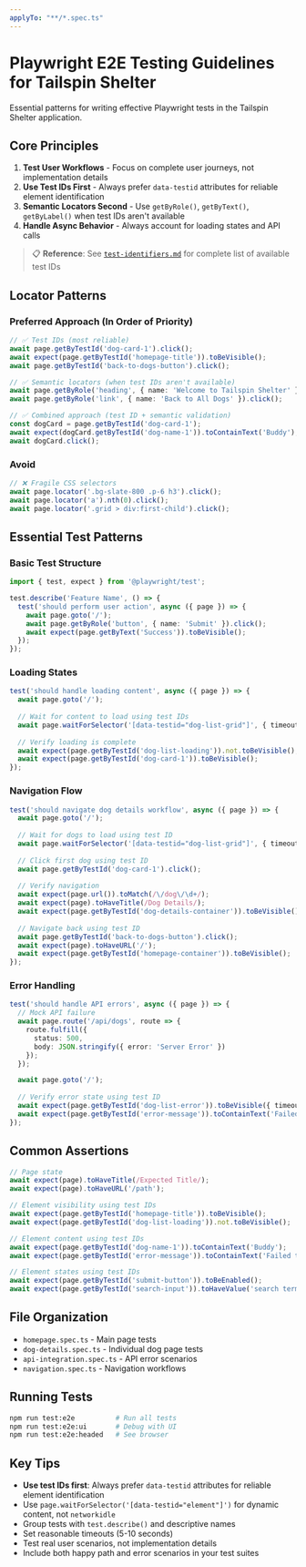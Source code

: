 ```yaml
---
applyTo: "**/*.spec.ts"
---
```


# Playwright E2E Testing Guidelines for Tailspin Shelter

Essential patterns for writing effective Playwright tests in the Tailspin Shelter application.

## Core Principles

1. **Test User Workflows** - Focus on complete user journeys, not implementation details
2. **Use Test IDs First** - Always prefer `data-testid` attributes for reliable element identification
3. **Semantic Locators Second** - Use `getByRole()`, `getByText()`, `getByLabel()` when test IDs aren't available
4. **Handle Async Behavior** - Always account for loading states and API calls

> 📋 **Reference**: See [`test-identifiers.md`](./test-identifiers.md) for complete list of available test IDs

## Locator Patterns

### Preferred Approach (In Order of Priority)
```typescript
// ✅ Test IDs (most reliable)
await page.getByTestId('dog-card-1').click();
await expect(page.getByTestId('homepage-title')).toBeVisible();
await page.getByTestId('back-to-dogs-button').click();

// ✅ Semantic locators (when test IDs aren't available)
await page.getByRole('heading', { name: 'Welcome to Tailspin Shelter' }).click();
await page.getByRole('link', { name: 'Back to All Dogs' }).click();

// ✅ Combined approach (test ID + semantic validation)
const dogCard = page.getByTestId('dog-card-1');
await expect(dogCard.getByTestId('dog-name-1')).toContainText('Buddy');
await dogCard.click();
```

### Avoid
```typescript
// ❌ Fragile CSS selectors
await page.locator('.bg-slate-800 .p-6 h3').click();
await page.locator('a').nth(0).click();
await page.locator('.grid > div:first-child').click();
```

## Essential Test Patterns

### Basic Test Structure
```typescript
import { test, expect } from '@playwright/test';

test.describe('Feature Name', () => {
  test('should perform user action', async ({ page }) => {
    await page.goto('/');
    await page.getByRole('button', { name: 'Submit' }).click();
    await expect(page.getByText('Success')).toBeVisible();
  });
});
```

### Loading States
```typescript
test('should handle loading content', async ({ page }) => {
  await page.goto('/');
  
  // Wait for content to load using test IDs
  await page.waitForSelector('[data-testid="dog-list-grid"]', { timeout: 10000 });
  
  // Verify loading is complete
  await expect(page.getByTestId('dog-list-loading')).not.toBeVisible();
  await expect(page.getByTestId('dog-card-1')).toBeVisible();
});
```

### Navigation Flow
```typescript
test('should navigate dog details workflow', async ({ page }) => {
  await page.goto('/');
  
  // Wait for dogs to load using test ID
  await page.waitForSelector('[data-testid="dog-list-grid"]', { timeout: 10000 });
  
  // Click first dog using test ID
  await page.getByTestId('dog-card-1').click();
  
  // Verify navigation
  await expect(page.url()).toMatch(/\/dog\/\d+/);
  await expect(page).toHaveTitle(/Dog Details/);
  await expect(page.getByTestId('dog-details-container')).toBeVisible();
  
  // Navigate back using test ID
  await page.getByTestId('back-to-dogs-button').click();
  await expect(page).toHaveURL('/');
  await expect(page.getByTestId('homepage-container')).toBeVisible();
});
```

### Error Handling
```typescript
test('should handle API errors', async ({ page }) => {
  // Mock API failure
  await page.route('/api/dogs', route => {
    route.fulfill({
      status: 500,
      body: JSON.stringify({ error: 'Server Error' })
    });
  });

  await page.goto('/');
  
  // Verify error state using test ID
  await expect(page.getByTestId('dog-list-error')).toBeVisible({ timeout: 10000 });
  await expect(page.getByTestId('error-message')).toContainText('Failed to fetch');
});
```

## Common Assertions

```typescript
// Page state
await expect(page).toHaveTitle(/Expected Title/);
await expect(page).toHaveURL('/path');

// Element visibility using test IDs
await expect(page.getByTestId('homepage-title')).toBeVisible();
await expect(page.getByTestId('dog-list-loading')).not.toBeVisible();

// Element content using test IDs
await expect(page.getByTestId('dog-name-1')).toContainText('Buddy');
await expect(page.getByTestId('error-message')).toContainText('Failed to fetch');

// Element states using test IDs
await expect(page.getByTestId('submit-button')).toBeEnabled();
await expect(page.getByTestId('search-input')).toHaveValue('search term');
```

## File Organization

- `homepage.spec.ts` - Main page tests
- `dog-details.spec.ts` - Individual dog page tests
- `api-integration.spec.ts` - API error scenarios
- `navigation.spec.ts` - Navigation workflows

## Running Tests

```bash
npm run test:e2e          # Run all tests
npm run test:e2e:ui       # Debug with UI
npm run test:e2e:headed   # See browser
```

## Key Tips

- **Use test IDs first**: Always prefer `data-testid` attributes for reliable element identification
- Use `page.waitForSelector('[data-testid="element"]')` for dynamic content, not `networkidle`
- Group tests with `test.describe()` and descriptive names
- Set reasonable timeouts (5-10 seconds)
- Test real user scenarios, not implementation details
- Include both happy path and error scenarios in your test suites
